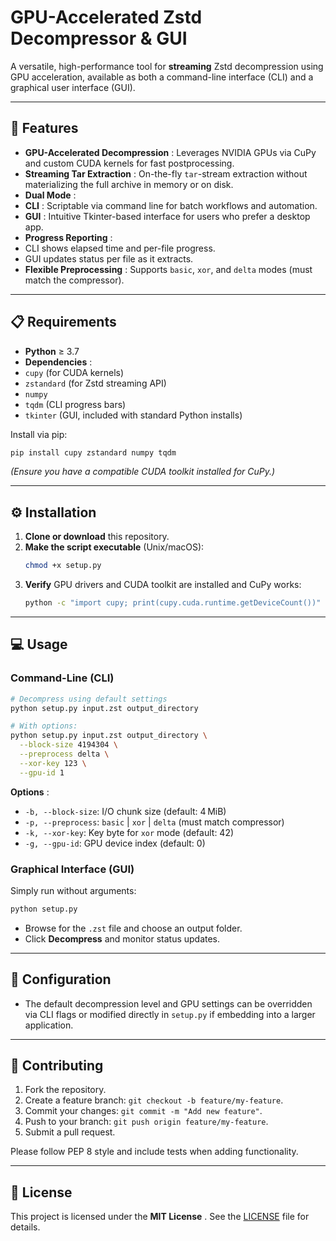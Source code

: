 # GPU-Accelerated Zstd Decompressor & GUI

A versatile, high-performance tool for **streaming** Zstd decompression using GPU acceleration, available as both a command-line interface (CLI) and a graphical user interface (GUI).

---

## 🚀 Features

- **GPU-Accelerated Decompression** : Leverages NVIDIA GPUs via CuPy and custom CUDA kernels for fast postprocessing.
- **Streaming Tar Extraction** : On-the-fly `tar`-stream extraction without materializing the full archive in memory or on disk.
- **Dual Mode** :
- **CLI** : Scriptable via command line for batch workflows and automation.
- **GUI** : Intuitive Tkinter-based interface for users who prefer a desktop app.
- **Progress Reporting** :
- CLI shows elapsed time and per-file progress.
- GUI updates status per file as it extracts.
- **Flexible Preprocessing** : Supports `basic`, `xor`, and `delta` modes (must match the compressor).

---

## 📋 Requirements

- **Python** ≥ 3.7
- **Dependencies** :
- `cupy` (for CUDA kernels)
- `zstandard` (for Zstd streaming API)
- `numpy`
- `tqdm` (CLI progress bars)
- `tkinter` (GUI, included with standard Python installs)

Install via pip:

```bash
pip install cupy zstandard numpy tqdm
```

_(Ensure you have a compatible CUDA toolkit installed for CuPy.)_

---

## ⚙️ Installation

1. **Clone or download** this repository.
2. **Make the script executable** (Unix/macOS):
   ```bash
   chmod +x setup.py
   ```
3. **Verify** GPU drivers and CUDA toolkit are installed and CuPy works:
   ```bash
   python -c "import cupy; print(cupy.cuda.runtime.getDeviceCount())"
   ```

---

## 💻 Usage

### Command-Line (CLI)

```bash
# Decompress using default settings
python setup.py input.zst output_directory

# With options:
python setup.py input.zst output_directory \
  --block-size 4194304 \
  --preprocess delta \
  --xor-key 123 \
  --gpu-id 1
```

**Options** :

- `-b, --block-size`: I/O chunk size (default: 4 MiB)
- `-p, --preprocess`: `basic` | `xor` | `delta` (must match compressor)
- `-k, --xor-key`: Key byte for `xor` mode (default: 42)
- `-g, --gpu-id`: GPU device index (default: 0)

### Graphical Interface (GUI)

Simply run without arguments:

```bash
python setup.py
```

- Browse for the `.zst` file and choose an output folder.
- Click **Decompress** and monitor status updates.

---

## 🔧 Configuration

- The default decompression level and GPU settings can be overridden via CLI flags or modified directly in `setup.py` if embedding into a larger application.

---

## 🤝 Contributing

1. Fork the repository.
2. Create a feature branch: `git checkout -b feature/my-feature`.
3. Commit your changes: `git commit -m "Add new feature"`.
4. Push to your branch: `git push origin feature/my-feature`.
5. Submit a pull request.

Please follow PEP 8 style and include tests when adding functionality.

---

## 📄 License

This project is licensed under the **MIT License** . See the [LICENSE](LICENCE) file for details.
